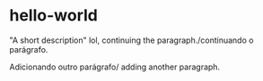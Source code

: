 
# hello-world

"A short description" lol, continuing the paragraph./continuando o parágrafo.

Adicionando outro parágrafo/ adding another paragraph.
